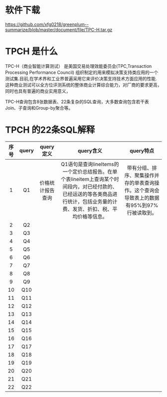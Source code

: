 # 软件下载

https://github.com/xfg0218/greenplum--summarize/blob/master/document/file/TPC-H.tar.gz


# TPCH 是什么

TPC-H（商业智能计算测试） 是美国交易处理效能委员会(TPC,Transaction Processing Performance Council) 组织制定的用来模拟决策支持类应用的一个测试集.目前,在学术界和工业界普遍采用它来评价决策支持技术方面应用的性能. 这种商业测试可以全方位评测系统的整体商业计算综合能力，对厂商的要求更高，同时也具有普遍的商业实用意义，

TPC-H查询包含8张数据表、22条复杂的SQL查询，大多数查询包含若干表Join、子查询和Group-by聚合等。

# TPCH 的22条SQL解释


| 序号 | query | query定义 | query含义 | query特点 |
|:----:|:----:|:----:|:----:|:----:|
| 1 | Q1  | 价格统计报告查询 |  Q1语句是查询lineItems的一个定价总结报告。在单个表lineitem上查询某个时间段内，对已经付款的、已经运送的等各类商品进行统计，包括业务量的计费、发货、折扣、税、平均价格等信息。 | 带有分组、排序、聚集操作并存的单表查询操作。这个查询会导致表上的数据有95%到97%行被读取到。 | 
| 2 | Q2 | |  |  |
| 3 | Q3 | |  |  | 
| 4 | Q4 | |  |  | 
| 5 | Q5 | |  |  | 
| 6 | Q6 | |  |  | 
| 7 | Q7 | |  |  | 
| 8 | Q8 | |  |  | 
| 9 | Q9 | |  |  | 
| 10 | Q10| |  |  | 
| 11 | Q11 | |  |  | 
| 12 | Q12 | |  |  | 
| 13 | Q13 | |  |  | 
| 14 | Q14 | |  |  | 
| 15 | Q15 | |  |  | 
| 16 | Q16| |  |  | 
| 17 | Q17 | |  |  | 
| 18 | Q18| |  |  | 
| 19 | Q19 | |  |  | 
| 20 | Q20| |  |  | 
| 21 | Q21 | |  |  | 
| 22 | Q22 | |  |  | 


